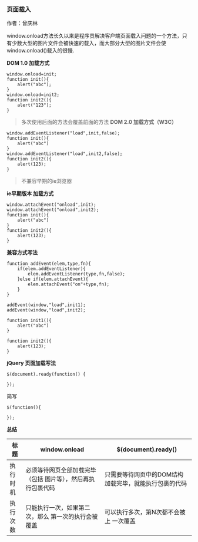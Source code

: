 ### 页面载入
作者：曾庆林

window.onload方法长久以来是程序员解决客户端页面载入问题的一个方法，只有少数大型的图片文件会被快速的载入，而大部分大型的图片文件会使window.onload()载入的很慢.

**DOM 1.0 加载方式**
~~~
window.onload=init;
function init(){
	alert("abc");
}
window.onload=init2;
function init2(){
	alert("123");
}
~~~
>多次使用后面的方法会覆盖前面的方法
**DOM 2.0 加载方式（W3C）**
~~~
window.addEventListener("load",init,false);
function init(){
	alert("abc")
}
window.addEventListener("load",init2,false);
function init2(){
	alert(123);
}
~~~
>不兼容早期的ie浏览器

**ie早期版本 加载方式**
~~~
window.attachEvent("onload",init);
window.attachEvent("onload",init2);
function init(){
	alert("abc")
}
function init2(){
	alert(123);
}
~~~

**兼容方式写法**
~~~
function addEvent(elem,type,fn){
	if(elem.addEventListener){
		elem.addEventListener(type,fn,false);
	}else if(elem.attachEvent){
		elem.attachEvent("on"+type,fn);
	}
}
		
addEvent(window,"load",init1);	
addEvent(window,"load",init2);

function init1(){
	alert("abc")
}

function init2(){
	alert(123);
}
~~~

**jQuery 页面加载写法**
~~~
$(document).ready(function() {

});
~~~

简写
~~~
$(function(){

});
~~~

**总结**



标题 | window.onload | $(document).ready()
---|---|---
执行时机 | 必须等待网页全部加载完毕（包括 图片等），然后再执行包裹代码 | 只需要等待网页中的DOM结构 加载完毕，就能执行包裹的代码
执行次数 | 只能执行一次，如果第二次，那么 第一次的执行会被覆盖 | 可以执行多次，第N次都不会被上 一次覆盖




